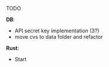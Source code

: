 TODO

**DB**:
- API secret key implementation (3?)
- move cvs to data folder and refactor

**Rust**:
- Start
